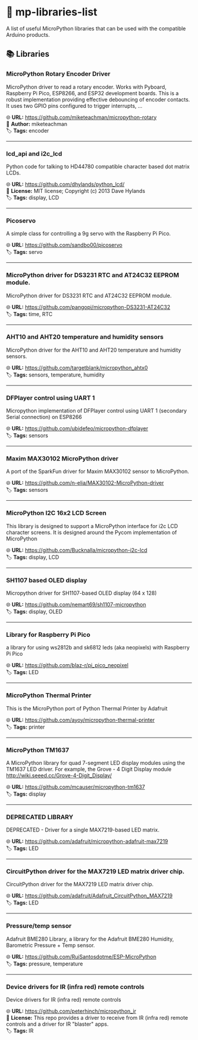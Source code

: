 # 🐍 mp-libraries-list

A list of useful MicroPython libraries that can be used with the compatible Arduino products.  

## 📚 Libraries
### MicroPython Rotary Encoder Driver

MicroPython driver to read a rotary encoder. Works with Pyboard, Raspberry Pi Pico, ESP8266, and ESP32 development boards. This is a robust implementation providing effective debouncing of encoder contacts. It uses two GPIO pins configured to trigger interrupts, ...  

🌐 **URL:** https://github.com/miketeachman/micropython-rotary  
👤 **Author:** miketeachman  
🏷️ **Tags:** encoder  
<hr />

### lcd_api and i2c_lcd

Python code for talking to HD44780 compatible character based dot matrix LCDs.  

🌐 **URL:** https://github.com/dhylands/python_lcd/  
📜 **License:** MIT license; Copyright (c) 2013 Dave Hylands  
🏷️ **Tags:** display, LCD  
<hr />

### Picoservo

A simple class for controlling a 9g servo with the Raspberry Pi Pico.  

🌐 **URL:** https://github.com/sandbo00/picoservo  
🏷️ **Tags:** servo  
<hr />

### MicroPython driver for DS3231 RTC and AT24C32 EEPROM module.

MicroPython driver for DS3231 RTC and AT24C32 EEPROM module.  

🌐 **URL:** https://github.com/pangopi/micropython-DS3231-AT24C32  
🏷️ **Tags:** time, RTC  
<hr />

### AHT10 and AHT20 temperature and humidity sensors

MicroPython driver for the AHT10 and AHT20 temperature and humidity sensors.  

🌐 **URL:** https://github.com/targetblank/micropython_ahtx0  
🏷️ **Tags:** sensors, temperature, humidity  
<hr />

### DFPlayer control using UART 1

Micropython implementation of DFPlayer control using UART 1 (secondary Serial connection) on ESP8266  

🌐 **URL:** https://github.com/ubidefeo/micropython-dfplayer  
🏷️ **Tags:** sensors  
<hr />

### Maxim MAX30102 MicroPython driver

A port of the SparkFun driver for Maxim MAX30102 sensor to MicroPython.  

🌐 **URL:** https://github.com/n-elia/MAX30102-MicroPython-driver  
🏷️ **Tags:** sensors  
<hr />

### MicroPython I2C 16x2 LCD Screen

This library is designed to support a MicroPython interface for i2c LCD character screens. It is designed around the Pycom implementation of MicroPython  

🌐 **URL:** https://github.com/Bucknalla/micropython-i2c-lcd  
🏷️ **Tags:** display, LCD  
<hr />

### SH1107 based OLED display

Micropython driver for SH1107-based OLED display (64 x 128)  

🌐 **URL:** https://github.com/nemart69/sh1107-micropython  
🏷️ **Tags:** display, OLED  
<hr />

### Library for Raspberry Pi Pico

a library for using ws2812b and sk6812 leds (aka neopixels) with Raspberry Pi Pico  

🌐 **URL:** https://github.com/blaz-r/pi_pico_neopixel  
🏷️ **Tags:** LED  
<hr />

### MicroPython Thermal Printer

This is the MicroPython port of Python Thermal Printer by Adafruit  

🌐 **URL:** https://github.com/ayoy/micropython-thermal-printer  
🏷️ **Tags:** printer  
<hr />

### MicroPython TM1637

A MicroPython library for quad 7-segment LED display modules using the TM1637 LED driver. For example, the Grove - 4 Digit Display module http://wiki.seeed.cc/Grove-4-Digit_Display/  

🌐 **URL:** https://github.com/mcauser/micropython-tm1637  
🏷️ **Tags:** display  
<hr />

### DEPRECATED LIBRARY

DEPRECATED - Driver for a single MAX7219-based LED matrix.  

🌐 **URL:** https://github.com/adafruit/micropython-adafruit-max7219  
🏷️ **Tags:** LED  
<hr />

### CircuitPython driver for the MAX7219 LED matrix driver chip.

CircuitPython driver for the MAX7219 LED matrix driver chip.  

🌐 **URL:** https://github.com/adafruit/Adafruit_CircuitPython_MAX7219  
🏷️ **Tags:** LED  
<hr />

### Pressure/temp sensor

Adafruit BME280 Library, a library for the Adafruit BME280 Humidity, Barometric Pressure + Temp sensor.  

🌐 **URL:** https://github.com/RuiSantosdotme/ESP-MicroPython  
🏷️ **Tags:** pressure, temperature  
<hr />

### Device drivers for IR (infra red) remote controls

Device drivers for IR (infra red) remote controls  

🌐 **URL:** https://github.com/peterhinch/micropython_ir  
📜 **License:** This repo provides a driver to receive from IR (infra red) remote controls and a driver for IR "blaster" apps.  
🏷️ **Tags:** IR  
